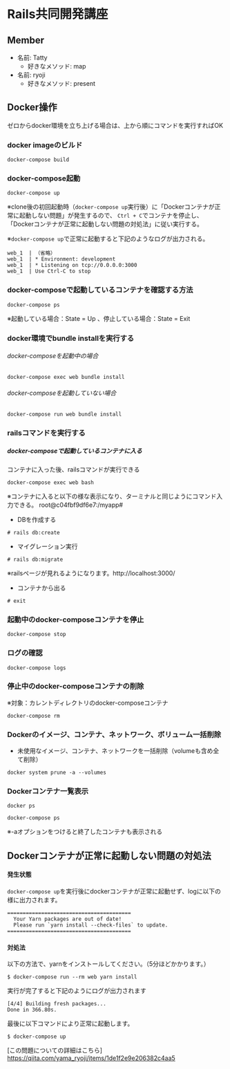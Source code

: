 # Rails共同開発講座

## Member

- 名前: Tatty
  - 好きなメソッド: map
- 名前: ryoji
  - 好きなメソッド: present


## Docker操作
ゼロからdocker環境を立ち上げる場合は、上から順にコマンドを実行すればOK
### docker imageのビルド
```
docker-compose build
```
### docker-compose起動
```
docker-compose up
```
※clone後の初回起動時（`docker-compose up`実行後）に「Dockerコンテナが正常に起動しない問題」が発生するので、
`Ctrl + C`でコンテナを停止し、「Dockerコンテナが正常に起動しない問題の対処法」に従い実行する。


※`docker-compose up`で正常に起動すると下記のようなログが出力される。
```
web_1  | （省略）
web_1  | * Environment: development
web_1  | * Listening on tcp://0.0.0.0:3000
web_1  | Use Ctrl-C to stop
```

### docker-composeで起動しているコンテナを確認する方法
```
docker-compose ps
```
※起動している場合：State = Up 、停止している場合：State = Exit

### docker環境でbundle installを実行する
###### docker-composeを起動中の場合
```
docker-compose exec web bundle install
```
###### docker-composeを起動していない場合
```
docker-compose run web bundle install
```
### railsコマンドを実行する
##### docker-composeで起動しているコンテナに入る
コンテナに入った後、railsコマンドが実行できる
```
docker-compose exec web bash
```
※コンテナに入ると以下の様な表示になり、ターミナルと同じようにコマンド入力できる。
root@c04fbf9df6e7:/myapp#

- DBを作成する
```
# rails db:create
```
- マイグレーション実行
```
# rails db:migrate
```
※railsページが見れるようになります。http://localhost:3000/

- コンテナから出る
```
# exit
```

### 起動中のdocker-composeコンテナを停止
```
docker-compose stop
```

### ログの確認
```
docker-compose logs
```
### 停止中のdocker-composeコンテナの削除
※対象：カレントディレクトリのdocker-composeコンテナ
```
docker-compose rm
```
### Dockerのイメージ、コンテナ、ネットワーク、ボリューム一括削除
- 未使用なイメージ、コンテナ、ネットワークを一括削除（volumeも含め全て削除）
```
docker system prune -a --volumes
```
### Dockerコンテナ一覧表示
```
docker ps

docker-compose ps
```
※-aオプションをつけると終了したコンテナも表示される

## Dockerコンテナが正常に起動しない問題の対処法

#### 発生状態
`docker-compose up`を実行後にdockerコンテナが正常に起動せず、logに以下の様に出力されます。
```
========================================
  Your Yarn packages are out of date!
  Please run `yarn install --check-files` to update.
========================================
```

#### 対処法

以下の方法で、yarnをインストールしてください。（5分ほどかかります。）
```
$ docker-compose run --rm web yarn install
```

実行が完了すると下記のようにログが出力されます
```
[4/4] Building fresh packages...
Done in 366.80s.
```

最後に以下コマンドにより正常に起動します。
```
$ docker-compose up
```

[この問題についての詳細はこちら]
https://qiita.com/yama_ryoji/items/1de1f2e9e206382c4aa5



